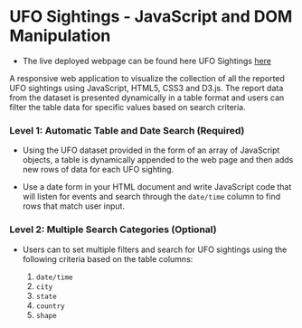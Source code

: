 # UFO Sightings - JavaScript and DOM Manipulation

* The live deployed webpage can be found here
UFO Sightings [here](https://zenacar.github.io/UFO.github.io/)


A responsive web application to visualize the collection of all the reported UFO sightings using JavaScript, HTML5, CSS3 and D3.js. The report data from the dataset is presented dynamically in a table format and users can filter the table data for specific values based on search criteria.


### Level 1: Automatic Table and Date Search (Required)

* Using the UFO dataset provided in the form of an array of JavaScript objects, a table is dynamically appended to the web page and then adds new rows of data for each UFO sighting.

* Use a date form in your HTML document and write JavaScript code that will listen for events and search through the `date/time` column to find rows that match user input.

### Level 2: Multiple Search Categories (Optional)

* Users can to set multiple filters and search for UFO sightings using the following criteria based on the table columns:

  1. `date/time`
  2. `city`
  3. `state`
  4. `country`
  5. `shape`

